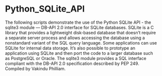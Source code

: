 # Python_SQLite_API
The following scripts demonstrate the use of the Python SQLite API - the sqlite3 module — DB-API 2.0 interface for SQLite databases.  SQLite is a C library that provides a lightweight disk-based database that doesn’t require a separate server process and allows accessing the database using a nonstandard variant of the SQL query language. Some applications can use SQLite for internal data storage. It’s also possible to prototype an application using SQLite and then port the code to a larger database such as PostgreSQL or Oracle. The sqlite3 module provides a SQL interface compliant with the DB-API 2.0 specification described by PEP 249. 
Compiled by Vakindu Philliam.
